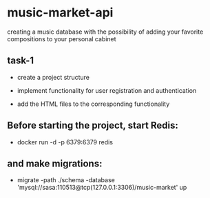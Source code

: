 # music-market-api
creating a music database with the possibility of adding your favorite compositions to your personal cabinet

## task-1

- create a project structure

- implement functionality for user registration and authentication

- add the HTML files to the corresponding functionality

## Before starting the project, start Redis:

- docker run -d -p 6379:6379 redis

## and make migrations:

- migrate -path ./schema -database 'mysql://sasa:110513@tcp(127.0.0.1:3306)/music-market' up